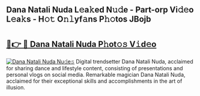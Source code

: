 ## Dana Natali Nuda L𝚎a𝚔ed N𝚞𝚍e - Part-orp Vi𝚍𝚎o L𝚎a𝚔s - H𝚘𝚝 O𝚗𝚕yf𝚊ns P𝚑𝚘tos JBojb

# <h2><a href="http://kf5vx2q.oniu.top/?m=Dana+Natali+Nuda">🔗👉 🔴 Dana Natali Nuda P𝚑ot𝚘𝚜 V𝚒d𝚎o</a></h2>

[![Dana Natali Nuda Nu𝚍e𝚜](https://i.imgur.com/0qMVB7G.gif)](http://kf5vx2q.oniu.top/?m=Dana+Natali+Nuda)
Digital trendsetter Dana Natali Nuda, acclaimed for sharing dance and lifestyle content, consisting of presentations and personal vlogs on social media. Remarkable magician Dana Natali Nuda, acclaimed for their exceptional skills and accomplishments in the art of illusion.  
